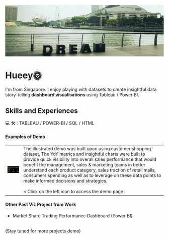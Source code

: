 ![Dashboard Visualization Creator](https://github.com/hueeylow/hueey_profile/blob/main/sg_landscape.jpg)

# Hueey🌞
I'm from Singapore. I enjoy playing with datasets to create insightful data story-telling **dashboard visualisations** using Tableau / Power BI. 

## Skills and Experiences
💻 🛠 : TABLEAU / POWER-BI / SQL / HTML


#### Examples of Demo
 <table width="500">
  <tr>
        <td>
<a href="https://public.tableau.com/app/profile/cupcorn8676/viz/RetailDashboard_16931087792260/Dashboard1" target="_blank"><img src= "https://github.com/hueeylow/hueey_profile/blob/main/DB_snapshot_interactive.gif" width="280"/> </a></td>
    <td>The illustrated demo was built upon using customer shopping dataset. The YoY metrics and insightful charts were built to provide quick visibility into overall sales performance that would benefit the management, sales & marketing teams in better understand each product category,  sales traction of retail malls, consumers spending as well as to leverage on these data points to make informed decisions and strategies.<br> <br>
    < Click on the left icon to access the demo page
    </td>

  </tr>
</table> 


#### Other Past Viz Project from Work
- Market Share Trading Performance Dashboard (Power BI)

<br>
(Stay tuned for more projects demo)
